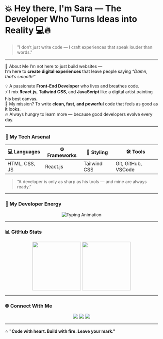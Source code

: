 # 💥 Hey there, I'm Sara — The Developer Who Turns Ideas into Reality 💻🔥  

> "I don’t just write code — I craft experiences that speak louder than words."

---

   🚀 About Me
I’m not here to just build websites —  
I’m here to **create digital experiences** that leave people saying *“Damn, that’s smooth!”*  

💡 A passionate **Front-End Developer** who lives and breathes code.  
⚡ I mix **React.js**, **Tailwind CSS**, and **JavaScript** like a digital artist painting his best canvas.  
🎯 My mission? To write **clean, fast, and powerful** code that feels as good as it looks.  
🔥 Always hungry to learn more — because good developers evolve every day.

---

### 🧠 My Tech Arsenal
| 💻 Languages | ⚙️ Frameworks | 🎨 Styling | 🛠 Tools |
|--------------|---------------|-------------|----------|
| HTML, CSS, JS | React.js | Tailwind CSS | Git, GitHub, VSCode |

> “A developer is only as sharp as his tools — and mine are always ready.”

---

### 🩵 My Developer Energy
<p align="center">
  <img src="https://readme-typing-svg.demolab.com?font=Fira+Code&size=24&pause=1000&color=38BDF8&center=true&vCenter=true&width=500&lines=I+code+with+passion.;I+build+with+purpose.;I+learn+with+fire.🔥;I+create+the+future.🚀" alt="Typing Animation" />
</p>

---

### 📊 GitHub Stats
<p align="center">
  <img height="160em" src="https://github-readme-stats.vercel.app/api?username=YOUR_GITHUB_USERNAME&show_icons=true&theme=radical&hide_border=true&count_private=true" />
  <img height="160em" src="https://github-readme-streak-stats.herokuapp.com/?user=YOUR_GITHUB_USERNAME&theme=radical&hide_border=true" />
</p>

---

### 🌐 Connect With Me
<p align="center">
  <a href="https://linkedin.com/in/YOUR_LINKEDIN"><img src="https://img.shields.io/badge/LinkedIn-0077B5?style=for-the-badge&logo=linkedin" /></a>
  <a href="https://YOUR_PORTFOLIO_URL"><img src="https://img.shields.io/badge/Portfolio-000000?style=for-the-badge&logo=vercel" /></a>
  <a href="mailto:YOUR_EMAIL"><img src="https://img.shields.io/badge/Email-D14836?style=for-the-badge&logo=gmail" /></a>
</p>

---

⭐ **"Code with heart. Build with fire. Leave your mark."**  

